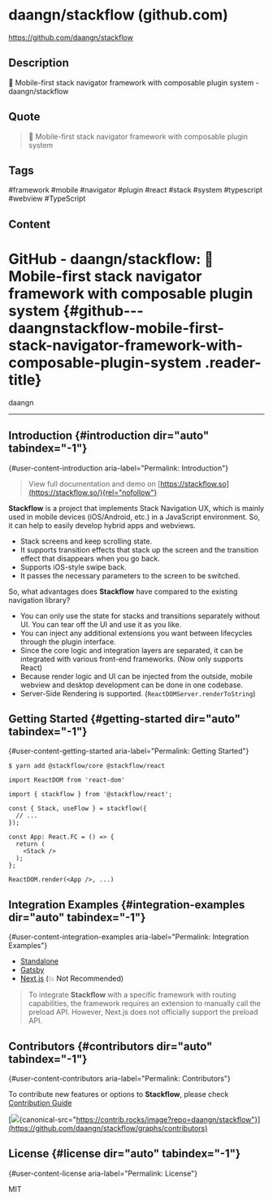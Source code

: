 # daangn/stackflow (github.com)

<https://github.com/daangn/stackflow>

## Description

🧱 Mobile-first stack navigator framework with composable plugin system - daangn/stackflow

## Quote

> 🧱 Mobile-first stack navigator framework with composable plugin system

## Tags

#framework #mobile #navigator #plugin #react #stack #system #typescript #webview #TypeScript

## Content

# GitHub - daangn/stackflow: 🧱 Mobile-first stack navigator framework with composable plugin system {#github---daangnstackflow-mobile-first-stack-navigator-framework-with-composable-plugin-system .reader-title}

daangn

------------------------------------------------------------------------

## Introduction {#introduction dir="auto" tabindex="-1"}

[](#introduction){#user-content-introduction aria-label="Permalink: Introduction"}

> View full documentation and demo on [https://stackflow.so](https://stackflow.so/){rel="nofollow"}

**Stackflow** is a project that implements Stack Navigation UX, which is mainly used in mobile devices (iOS/Android, etc.) in a JavaScript environment. So, it can help to easily develop hybrid apps and webviews.

-   Stack screens and keep scrolling state.
-   It supports transition effects that stack up the screen and the transition effect that disappears when you go back.
-   Supports iOS-style swipe back.
-   It passes the necessary parameters to the screen to be switched.

So, what advantages does **Stackflow** have compared to the existing navigation library?

-   You can only use the state for stacks and transitions separately without UI. You can tear off the UI and use it as you like.
-   You can inject any additional extensions you want between lifecycles through the plugin interface.
-   Since the core logic and integration layers are separated, it can be integrated with various front-end frameworks. (Now only supports React)
-   Because render logic and UI can be injected from the outside, mobile webview and desktop development can be done in one codebase.
-   Server-Side Rendering is supported. (`ReactDOMServer.renderToString`)

## Getting Started {#getting-started dir="auto" tabindex="-1"}

[](#getting-started){#user-content-getting-started aria-label="Permalink: Getting Started"}

    $ yarn add @stackflow/core @stackflow/react

    import ReactDOM from 'react-dom'

    import { stackflow } from '@stackflow/react';

    const { Stack, useFlow } = stackflow({
      // ...
    });

    const App: React.FC = () => {
      return (
        <Stack />
      );
    };

    ReactDOM.render(<App />, ...)

## Integration Examples {#integration-examples dir="auto" tabindex="-1"}

[](#integration-examples){#user-content-integration-examples aria-label="Permalink: Integration Examples"}

-   [Standalone](https://github.com/daangn/stackflow/blob/main/demo)
-   [Gatsby](https://github.com/daangn/stackflow-example-gatsby)
-   [Next.js](https://github.com/daangn/stackflow-example-nextjs) (💥 Not Recommended)

> To integrate **Stackflow** with a specific framework with routing capabilities, the framework requires an extension to manually call the preload API. However, Next.js does not officially support the preload API.

## Contributors {#contributors dir="auto" tabindex="-1"}

[](#contributors){#user-content-contributors aria-label="Permalink: Contributors"}

To contribute new features or options to **Stackflow**, please check [Contribution Guide](https://github.com/daangn/stackflow/blob/main/CONTRIBUTING.md)

[![](https://camo.githubusercontent.com/74bee98142838598973b8f309ba51cd147cc9e89405850874789dd4918429546/68747470733a2f2f636f6e747269622e726f636b732f696d6167653f7265706f3d6461616e676e2f737461636b666c6f77){canonical-src="https://contrib.rocks/image?repo=daangn/stackflow"}](https://github.com/daangn/stackflow/graphs/contributors)

## License {#license dir="auto" tabindex="-1"}

[](#license){#user-content-license aria-label="Permalink: License"}

MIT
